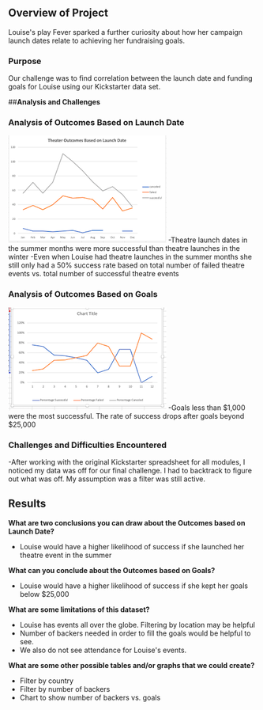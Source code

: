 
## Overview of Project
Louise's play Fever sparked a further curiosity about how her campaign launch dates relate to achieving her fundraising goals. 

### Purpose
Our challenge was to find correlation between the launch date and funding goals for Louise using our Kickstarter data set. 

##**Analysis and Challenges**

### Analysis of Outcomes Based on Launch Date
![](Resources/TOLD.png)
-Theatre launch dates in the summer months were more successful than theatre launches in the winter
-Even when Louise had theatre launches in the summer months she still only had a 50% success rate based on total number of failed theatre events vs. total number of successful theatre events

### Analysis of Outcomes Based on Goals
![](Resources/OBG.png)
-Goals less than $1,000 were the most successful. The rate of success drops after goals beyond $25,000

### Challenges and Difficulties Encountered
-After working with the original Kickstarter spreadsheet for all modules, I noticed my data was off for our final challenge. I had to backtrack to figure out what was off. My assumption was a filter was still active. 

## Results

**What are two conclusions you can draw about the Outcomes based on Launch Date?**
- Louise would have a higher likelihood of success if she launched her theatre event in the summer

**What can you conclude about the Outcomes based on Goals?**
- Louise would have a higher likelihood of success if she kept her goals below $25,000

**What are some limitations of this dataset?**
- Louise has events all over the globe. Filtering by location may be helpful
- Number of backers needed in order to fill the goals would be helpful to see. 
- We also do not see attendance for Louise's events. 

**What are some other possible tables and/or graphs that we could create?**
- Filter by country 
- Filter by number of backers 
- Chart to show number of backers vs. goals 
